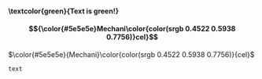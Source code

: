 #### \textcolor{green}{Text is green!}

#### $${\color{#5e5e5e}Mechani\color{color(srgb 0.4522 0.5938 0.7756)}cel}$$

$\color{#5e5e5e}{Mechani}\color{color(srgb 0.4522 0.5938 0.7756)}{cel}$

<code style="color : name_color">text</code>
